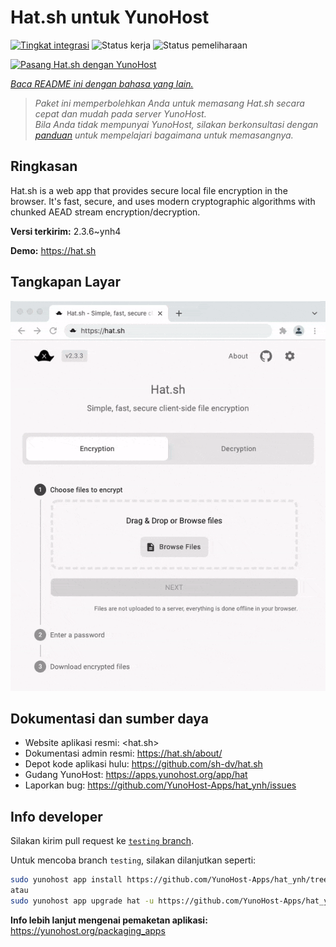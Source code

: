 <!--
N.B.: README ini dibuat secara otomatis oleh <https://github.com/YunoHost/apps/tree/master/tools/readme_generator>
Ini TIDAK boleh diedit dengan tangan.
-->

# Hat.sh untuk YunoHost

[![Tingkat integrasi](https://dash.yunohost.org/integration/hat.svg)](https://ci-apps.yunohost.org/ci/apps/hat/) ![Status kerja](https://ci-apps.yunohost.org/ci/badges/hat.status.svg) ![Status pemeliharaan](https://ci-apps.yunohost.org/ci/badges/hat.maintain.svg)

[![Pasang Hat.sh dengan YunoHost](https://install-app.yunohost.org/install-with-yunohost.svg)](https://install-app.yunohost.org/?app=hat)

*[Baca README ini dengan bahasa yang lain.](./ALL_README.md)*

> *Paket ini memperbolehkan Anda untuk memasang Hat.sh secara cepat dan mudah pada server YunoHost.*  
> *Bila Anda tidak mempunyai YunoHost, silakan berkonsultasi dengan [panduan](https://yunohost.org/install) untuk mempelajari bagaimana untuk memasangnya.*

## Ringkasan

Hat.sh is a web app that provides secure local file encryption in the browser. It's fast, secure, and uses modern cryptographic algorithms with chunked AEAD stream encryption/decryption.


**Versi terkirim:** 2.3.6~ynh4

**Demo:** <https://hat.sh>

## Tangkapan Layar

![Tangkapan Layar pada Hat.sh](./doc/screenshots/screenshot.png)

## Dokumentasi dan sumber daya

- Website aplikasi resmi: <hat.sh>
- Dokumentasi admin resmi: <https://hat.sh/about/>
- Depot kode aplikasi hulu: <https://github.com/sh-dv/hat.sh>
- Gudang YunoHost: <https://apps.yunohost.org/app/hat>
- Laporkan bug: <https://github.com/YunoHost-Apps/hat_ynh/issues>

## Info developer

Silakan kirim pull request ke [`testing` branch](https://github.com/YunoHost-Apps/hat_ynh/tree/testing).

Untuk mencoba branch `testing`, silakan dilanjutkan seperti:

```bash
sudo yunohost app install https://github.com/YunoHost-Apps/hat_ynh/tree/testing --debug
atau
sudo yunohost app upgrade hat -u https://github.com/YunoHost-Apps/hat_ynh/tree/testing --debug
```

**Info lebih lanjut mengenai pemaketan aplikasi:** <https://yunohost.org/packaging_apps>
